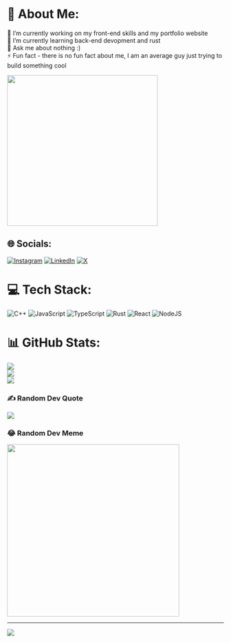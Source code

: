

# 💫 About Me:
🔭 I’m currently working on my front-end skills and my portfolio website <br>🌱 I’m currently learning back-end devopment and rust <br>💬 Ask me about nothing :)<br>⚡ Fun fact - there is no fun fact about me, I am an average guy just trying to build something cool

<p>
  <img src="https://api.vaunt.dev/v1/github/entities/puneet-chandna/achievements?format=svg&limit=3" width="350" />
</p>

## 🌐 Socials:
[![Instagram](https://img.shields.io/badge/Instagram-%23E4405F.svg?logo=Instagram&logoColor=white)](https://instagram.com/puneet_chandna_) [![LinkedIn](https://img.shields.io/badge/LinkedIn-%230077B5.svg?logo=linkedin&logoColor=white)](https://linkedin.com/in/puneet-chandna2004) [![X](https://img.shields.io/badge/X-black.svg?logo=X&logoColor=white)](https://x.com/puneet_chandna_) 

# 💻 Tech Stack:
![C++](https://img.shields.io/badge/c++-%2300599C.svg?style=for-the-badge&logo=c%2B%2B&logoColor=white) ![JavaScript](https://img.shields.io/badge/javascript-%23323330.svg?style=for-the-badge&logo=javascript&logoColor=%23F7DF1E) ![TypeScript](https://img.shields.io/badge/typescript-%23007ACC.svg?style=for-the-badge&logo=typescript&logoColor=white) ![Rust](https://img.shields.io/badge/rust-%23000000.svg?style=for-the-badge&logo=rust&logoColor=white) ![React](https://img.shields.io/badge/react-%2320232a.svg?style=for-the-badge&logo=react&logoColor=%2361DAFB) ![NodeJS](https://img.shields.io/badge/node.js-6DA55F?style=for-the-badge&logo=node.js&logoColor=white)
# 📊 GitHub Stats:
![](https://github-readme-stats.vercel.app/api?username=puneet-chandna&theme=merko&hide_border=false&include_all_commits=true&count_private=true)<br/>
![](https://github-readme-streak-stats.herokuapp.com/?user=puneet-chandna&theme=merko&hide_border=false)<br/>
![](https://github-readme-stats.vercel.app/api/top-langs/?username=puneet-chandna&theme=merko&hide_border=false&include_all_commits=true&count_private=true&layout=compact)

### ✍️ Random Dev Quote
![](https://quotes-github-readme.vercel.app/api?type=horizontal&theme=radical)

### 😂 Random Dev Meme
<img src='https://memer-new.vercel.app/' style="height: 400px;"/>

---
[![](https://visitcount.itsvg.in/api?id=puneet-chandna&icon=2&color=2)](https://visitcount.itsvg.in)

